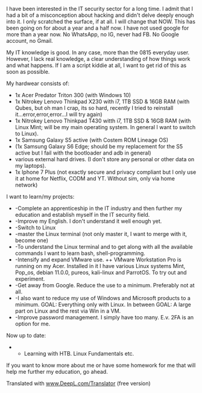 I have been interested in the IT security sector for a long time. I admit that I had a bit of a misconception about hacking and didn't delve deeply enough into it. 
I only scratched the surface, if at all. I will change that NOW. This has been going on for about a year and a half now. 
I have not used google for more than a year now. No WhatsApp, no IG, never had FB. No Google account, no Gmail.

My IT knowledge is good. In any case, more than the 0815 everyday user.
However, I lack real knowledge, a clear understanding of how things work and what happens. If I am a script kiddie at all, I want to get rid of this as soon as possible. 

My hardwear consists of:
+ 1x Acer Predator Triton 300 (with Windows 10)
+ 1x Nitrokey Lenovo Thinkpad X230 with i7, 1TB SSD & 16GB RAM (with Qubes, but oh man I crap, its so hard, recently I tried to reinstall it...error,error,error...I will try again)
+ 1x Nitrokey Lenovo Thinkpad T430 witth i7, 1TB SSD & 16GB RAM (with Linux Mint; will be my main operating system.  In general I want to switch to Linux).
+ 1x Samsung Galaxy S5 active (with Costem ROM Lineage OS)
+ (1x Samsung Galaxy S6 Edge; should be my replacement for the S5 active but I fail with the bootloader and adb in general)
+ various external hard drives. (I don't store any personal or other data on my laptops).
+ 1x Iphone 7 Plus (not exactly secure and privacy compliant but I only use it at home for Netflix, CODM and YT. Without sim, only via home network)

I want to learn/my projects:
+ -Complete an apprenticeship in the IT industry and then further my education and establish myself in the IT security field. 
+ -Improve my English. I don't understand it well enough yet. 
+ -Switch to Linux
+ -master the Linux terminal (not only master it, I want to merge with it, become one)
+ -To understand the Linux terminal and to get along with all the available commands I want to learn bash, shell-programming.
+ -Intensify and expand VMware use.
++ VMware Workstation Pro is running on my Acer. Installed in it I have
various Linux systems Mint, Pop_os, debian 11.0.0, pureos, kali-linux and ParrotOS.
To try out and experiment.
+ -Get away from Google. Reduce the use to a minimum. Preferably not at all.
+ -I also want to reduce my use of Windows and Microsoft products to a minimum. GOAL: Everything only with Linux. In between GOAL: A large part on Linux and the rest via Win in a VM.
+ -Improve password management. I simply have too many. E.v. 2FA is an option for me.

Now up to date:
+ - Learning with HTB. Linux Fundamentals etc.


If you want to know more about me or have some homework for me that will help me further my education, go ahead.



Translated with www.DeepL.com/Translator (free version)

<!---
GreenPunisher/GreenPunisher is a ✨ special ✨ repository because its `README.md` (this file) appears on your GitHub profile.
You can click the Preview link to take a look at your changes.
--->

